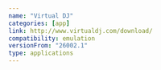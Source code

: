 ```yaml
---
name: "Virtual DJ"
categories: [app]
link: http://www.virtualdj.com/download/
compatibility: emulation
versionFrom: "26002.1"
type: applications
---
```


